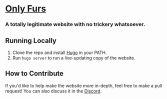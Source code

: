 <p style="text-align: center;">

# [Only Furs](https://onlyfurs.net)

### A totally legitimate website with no trickery whatsoever.

</p>

## Running Locally

1. Clone the repo and install [Hugo](https://gohugo.io) in your PATH.
2. Run `hugo server` to run a live-updating copy of the website.

## How to Contribute

If you'd like to help make the website more in-depth, feel free to make a pull request! You can also discuss it in the [Discord](https://sukadia.dev/hub).